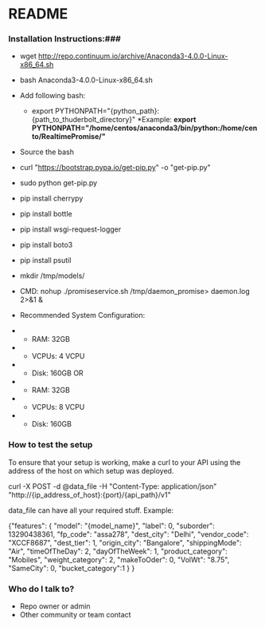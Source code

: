 # README #

### Installation Instructions:###
* wget http://repo.continuum.io/archive/Anaconda3-4.0.0-Linux-x86_64.sh
* bash Anaconda3-4.0.0-Linux-x86_64.sh
* Add following bash:
  * export PYTHONPATH="{python_path}:{path_to_thuderbolt_directory}"
  *Example:
  **export PYTHONPATH="/home/centos/anaconda3/bin/python:/home/cento/RealtimePromise/"**
* Source the bash
* curl "https://bootstrap.pypa.io/get-pip.py" -o "get-pip.py"
* sudo python get-pip.py

* pip install cherrypy
* pip install bottle
* pip install wsgi-request-logger
* pip install boto3
* pip install psutil
* mkdir /tmp/models/ 

* CMD: nohup ./promiseservice.sh /tmp/daemon_promise> daemon.log 2>&1 &

* Recommended System Configuration:
* * RAM: 32GB
* * VCPUs: 4 VCPU
* * Disk: 160GB
	OR
* * RAM: 32GB
* * VCPUs: 8 VCPU
* * Disk: 160GB

### How to test the setup ###
To ensure that your setup is working, make a curl to your API using the address of the host on which setup was deployed.

curl -X POST -d @data_file -H "Content-Type: application/json" "http://{ip_address_of_host}:{port}/{api_path}/v1"

data_file can have all your required stuff. 
Example:

{"features": {
                "model": "{model_name}",
                "label": 0,
                "suborder": 13290438361,
                "fp_code": "assa278",
                "dest_city": "Delhi",
                "vendor_code": "XCCF8687",
                "dest_tier": 1,
                "origin_city": "Bangalore",
                "shippingMode": "Air",
                "timeOfTheDay": 2,
                "dayOfTheWeek": 1,
                "product_category": "Mobiles",
                "weight_category": 2,
                "makeToOder": 0,
                "VolWt": "8.75",
                "SameCity": 0,
                "bucket_category":1
        }
}


### Who do I talk to? ###

* Repo owner or admin
* Other community or team contact